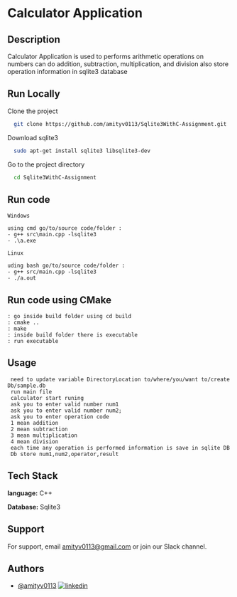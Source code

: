 # Calculator Application 
## Description
Calculator Application is used to performs arithmetic operations on numbers  can do addition, subtraction, multiplication, and division also store operation information in sqlite3 database 

## Run Locally

Clone the project

```bash
  git clone https://github.com/amityv0113/Sqlite3WithC-Assignment.git
```
Download sqlite3

```bash
  sudo apt-get install sqlite3 libsqlite3-dev
```

Go to the project directory

```bash
  cd Sqlite3WithC-Assignment
```

## Run code 
```
Windows

using cmd go/to/source code/folder :
- g++ src\main.cpp -lsqlite3
- .\a.exe
```

```
Linux

uding bash go/to/source code/folder :
- g++ src/main.cpp -lsqlite3
- ./a.out
```
## Run code using CMake
```
: go inside build folder using cd build 
: cmake ..
: make 
: inside build folder there is executable 
: run executable
```
## Usage
```
 need to update variable DirectoryLocation to/where/you/want to/create Db/sample.db
 run main file 
 calculator start runing 
 ask you to enter valid number num1
 ask you to enter valid number num2;
 ask you to enter operation code 
 1 mean addition 
 2 mean subtraction 
 3 mean multiplication
 4 mean division
 each time any operation is performed information is save in sqlite DB
 Db store num1,num2,operator,result

```
## Tech Stack

**language:** C++

**Database:** Sqlite3

## Support

For support, email amityv0113@gmail.com or join our Slack channel.


## Authors

- [@amityv0113](https://github.com/amityv0113)
[![linkedin](https://img.shields.io/badge/linkedin-0A66C2?style=for-the-badge&logo=linkedin&logoColor=white)](https://www.linkedin.com/in/amityv0113/)

